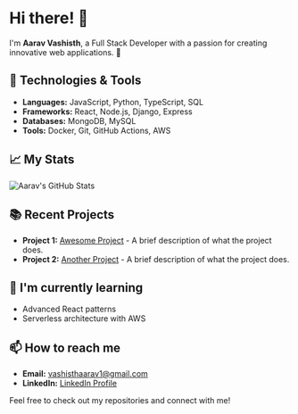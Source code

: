 # Hi there! 👋

I'm **Aarav Vashisth**, a Full Stack Developer with a passion for creating innovative web applications. 🚀

## 🚀 Technologies & Tools

- **Languages:** JavaScript, Python, TypeScript, SQL
- **Frameworks:** React, Node.js, Django, Express
- **Databases:** MongoDB, MySQL
- **Tools:** Docker, Git, GitHub Actions, AWS

## 📈 My Stats

![Aarav's GitHub Stats](https://github-readme-stats.vercel.app/api?username=AaravVashisth&show_icons=true&hide_title=true&hide=prs&count_private=true&include_all_commits=true&theme=dark)

## 📚 Recent Projects

- **Project 1:** [Awesome Project](https://github.com/AaravVashisth/awesome-project) - A brief description of what the project does.
- **Project 2:** [Another Project](https://github.com/AaravVashisth/another-project) - A brief description of what the project does.

## 🌱 I'm currently learning

- Advanced React patterns
- Serverless architecture with AWS

## 📫 How to reach me

- **Email:** [vashisthaarav1@gmail.com](mailto:vashisthaarav1@gmail.com)
- **LinkedIn:** [LinkedIn Profile](https://www.linkedin.com/in/aarav-vashsith)

Feel free to check out my repositories and connect with me!

